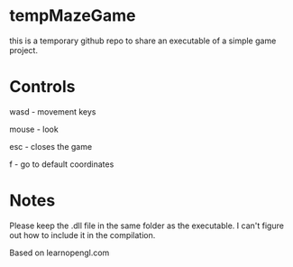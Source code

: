 # tempMazeGame
this is a temporary github repo to share an executable of a simple game project.


# Controls
wasd  -  movement keys

mouse -  look

esc   -  closes the game

f     -  go to default coordinates


# Notes
Please keep the .dll file in the same folder as the executable. I can't figure out how to include it in the compilation.

Based on learnopengl.com
